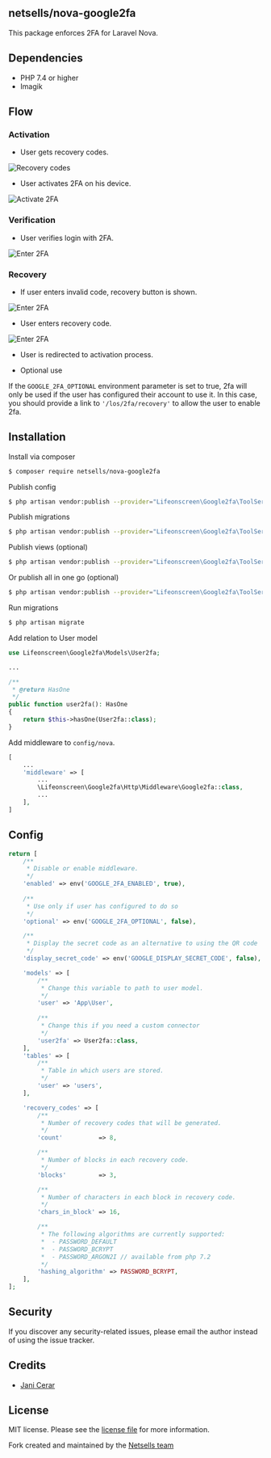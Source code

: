 ## netsells/nova-google2fa

This package enforces 2FA for Laravel Nova.

## Dependencies
* PHP 7.4 or higher
* Imagik

## Flow

### Activation

- User gets recovery codes.

![Recovery codes](docs/images/recovery-codes.png)

- User activates 2FA on his device.

![Activate 2FA](docs/images/register.png)

### Verification

- User verifies login with 2FA.

![Enter 2FA](docs/images/enter-code.png)

### Recovery

- If user enters invalid code, recovery button is shown.

![Enter 2FA](docs/images/invalid-code.png)

- User enters recovery code.

![Enter 2FA](docs/images/enter-recovery-code.png)

- User is redirected to activation process.

- Optional use

If the `GOOGLE_2FA_OPTIONAL` environment parameter is set to true, 2fa will only be used if the user has configured their account to use it. In this case, you should provide a link to `'/los/2fa/recovery'` to allow the user to enable 2fa.

## Installation

Install via composer

``` bash
$ composer require netsells/nova-google2fa
```

Publish config

``` bash
$ php artisan vendor:publish --provider="Lifeonscreen\Google2fa\ToolServiceProvider" --tag=lifeonscreen2fa.config
```

Publish migrations

``` bash
$ php artisan vendor:publish --provider="Lifeonscreen\Google2fa\ToolServiceProvider" --tag=migrations
```

Publish views (optional)

``` bash
$ php artisan vendor:publish --provider="Lifeonscreen\Google2fa\ToolServiceProvider" --tag=views
```

Or publish all in one go (optional)

``` bash
$ php artisan vendor:publish --provider="Lifeonscreen\Google2fa\ToolServiceProvider"
```

Run migrations

``` bash
$ php artisan migrate
```

Add relation to User model
```php
use Lifeonscreen\Google2fa\Models\User2fa;

...

/**
 * @return HasOne
 */
public function user2fa(): HasOne
{
    return $this->hasOne(User2fa::class);
}
```

Add middleware to `config/nova`.
```php
[
    ...
    'middleware' => [
        ...
        \Lifeonscreen\Google2fa\Http\Middleware\Google2fa::class,
        ...
    ],
]
```

## Config

```php
return [
    /**
     * Disable or enable middleware.
     */
    'enabled' => env('GOOGLE_2FA_ENABLED', true),
    
    /**
     * Use only if user has configured to do so
     */
    'optional' => env('GOOGLE_2FA_OPTIONAL', false),

    /**
     * Display the secret code as an alternative to using the QR code
     */
    'display_secret_code' => env('GOOGLE_DISPLAY_SECRET_CODE', false),

    'models' => [
        /**
         * Change this variable to path to user model.
         */
        'user' => 'App\User',
        
        /**
         * Change this if you need a custom connector
         */
        'user2fa' => User2fa::class,
    ],
    'tables' => [
        /**
         * Table in which users are stored.
         */
        'user' => 'users',
    ],

    'recovery_codes' => [
        /**
         * Number of recovery codes that will be generated.
         */
        'count'          => 8,

        /**
         * Number of blocks in each recovery code.
         */
        'blocks'         => 3,

        /**
         * Number of characters in each block in recovery code.
         */
        'chars_in_block' => 16,

        /**
         * The following algorithms are currently supported:
         *  - PASSWORD_DEFAULT
         *  - PASSWORD_BCRYPT
         *  - PASSWORD_ARGON2I // available from php 7.2
         */
        'hashing_algorithm' => PASSWORD_BCRYPT,
    ],
];
```

## Security

If you discover any security-related issues, please email the author instead of using the issue tracker.
## Credits 
- [Jani Cerar](https://github.com/janicerar)

## License

MIT license. Please see the [license file](docs/license.md) for more information.

[ico-version]: https://img.shields.io/packagist/v/lifeonscreen/nova-google2fa.svg?style=flat-square
[ico-downloads]: https://img.shields.io/packagist/dt/lifeonscreen/nova-google2fa.svg?style=flat-square

[link-packagist]: https://packagist.org/packages/lifeonscreen/nova-google2fa
[link-downloads]: https://packagist.org/packages/lifeonscreen/nova-google2fa
[link-author]: https://github.com/LifeOnScreen

Fork created and maintained by the [Netsells team](https://netsells.co.uk/)
